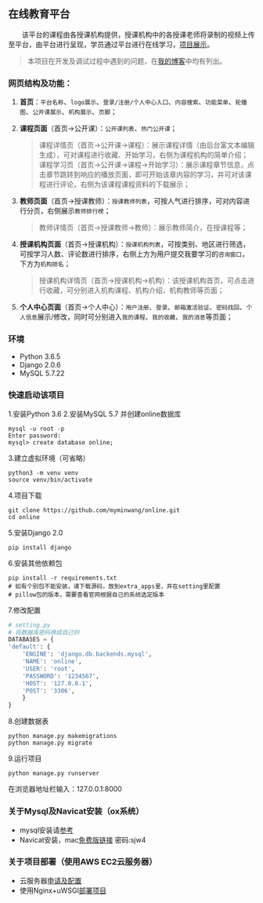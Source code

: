 ## 在线教育平台  
　　该平台的课程由各授课机构提供，授课机构中的各授课老师将录制的视频上传至平台，由平台进行呈现，学员通过平台进行在线学习，<a href="http://www.myminwang.top" target="_blank">项目展示</a>。　　
>本项目在开发及调试过程中遇到的问题，在<a href="http://www.cnblogs.com/wendaobiancheng/" target="_blank">我的博客</a>中均有列出。
    
### 网页结构及功能：  
1. **首页**：`平台名称`、`logo展示`、`登录/注册/个人中心入口`、`内容搜索`、`功能菜单`、`轮播图`、`公开课展示`、`机构展示`、`页脚`；

2. **课程页面**（首页->公开课）：`公开课列表`、`热门公开课`；
    >课程详情页（首页->公开课->课程）：展示课程详情（由后台富文本编辑生成），可对课程进行收藏、开始学习，右侧为课程机构的简单介绍；  
    >课程学习页（首页->公开课->课程->开始学习）：展示课程章节信息，点击章节跳转到响应的播放页面，即可开始该章内容的学习，并可对该课程进行评论，右侧为该课程课程资料的下载展示；

3. **教师页面**（首页->授课教师）：`授课教师列表`，可按人气进行排序，可对内容进行分页，右侧展示`教师排行榜`；
    >教师详情页（首页->授课教师->教师）：展示教师简介，在授课程等；

4. **授课机构页面**（首页->授课机构）：`授课机构列表`，可按类别、地区进行筛选，可按学习人数、评论数进行排序，右侧上方为用户提交我要学习的`咨询窗口`，下方为`机构排名`；
    >授课机构详情页（首页->授课机构->机构）：该授课机构首页，可点击进行收藏，可分别进入机构课程、机构介绍、机构教师等页面；

5. **个人中心页面**（首页->个人中心）：`用户注册`、`登录`、`邮箱激活验证`、`密码找回`、`个人信息`展示/修改，同时可分别进入`我的课程`、`我的收藏`、`我的消息`等页面；


### 环境
* Python 3.6.5
* Django 2.0.6
* MySQL 5.7.22


### 快速启动该项目
1.安装Python 3.6
2.安装MySQL 5.7 并创建online数据库

    mysql -u root -p
    Enter password: 
    mysql> create database online;
3.建立虚拟环境（可省略）

    python3 -m venv venv
    source venv/bin/activate

4.项目下载

    git clone https://github.com/myminwang/online.git
    cd online

5.安装Django 2.0

    pip install django
    
6.安装其他依赖包

    pip install -r requirements.txt 
    # 如有个别包不能安装，请下载源码，放到extra_apps里，并在setting里配置
    # pillow包的版本，需要查看官网根据自己的系统选定版本

7.修改配置
```python
# setting.py
# 将数据库密码换成自己的
DATABASES = {
'default': {
    'ENGINE': 'django.db.backends.mysql',
    'NAME': 'online',
    'USER': 'root',
    'PASSWORD': '1234567',
    'HOST': '127.0.0.1',
    'POST': '3306',
    }
}
```
8.创建数据表

    python manage.py makemigrations
    python manage.py migrate
    
9.运行项目

    python manage.py runserver

在浏览器地址栏输入：127.0.0.1:8000


### 关于Mysql及Navicat安装（ox系统）  

* mysql安装请[参考](http://www.cnblogs.com/wendaobiancheng/p/9041278.html)
* Navicat安装，mac[免费版链接](https://pan.baidu.com/s/1mWqOacmSqWmVD5YgRbUoCg)  密码:sjw4

### 关于项目部署（使用AWS EC2云服务器）  

* 云服务器[申请及配置](https://www.cnblogs.com/wendaobiancheng/p/9172083.html)
* 使用Nginx+uWSGI[部署项目](https://www.cnblogs.com/wendaobiancheng/p/9172425.html)
